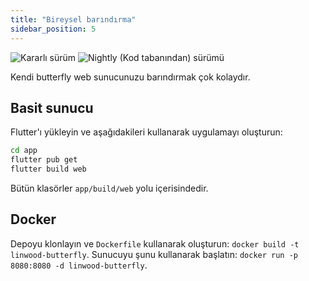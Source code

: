 ```yaml
---
title: "Bireysel barındırma"
sidebar_position: 5
---
```


![Kararlı sürüm](https://img.shields.io/badge/dynamic/yaml?color=c4840d&label=Stable&query=%24.version&url=https%3A%2F%2Fraw.githubusercontent.com%2FLinwoodCloud%2Fbutterfly%2Fstable%2Fapp%2Fpubspec.yaml&style=for-the-badge) ![Nightly (Kod tabanından) sürümü](https://img.shields.io/badge/dynamic/yaml?color=f7d28c&label=Nightly&query=%24.version&url=https%3A%2F%2Fraw.githubusercontent.com%2FLinwoodCloud%2Fbutterfly%2Fnightly%2Fapp%2Fpubspec.yaml&style=for-the-badge)

Kendi butterfly web sunucunuzu barındırmak çok kolaydır.

## Basit sunucu

Flutter'ı yükleyin ve aşağıdakileri kullanarak uygulamayı oluşturun:

```bash
cd app
flutter pub get
flutter build web
```

Bütün klasörler `app/build/web` yolu içerisindedir.

## Docker

Depoyu klonlayın ve `Dockerfile` kullanarak oluşturun: `docker build -t linwood-butterfly`. Sunucuyu şunu kullanarak başlatın: `docker run -p 8080:8080 -d linwood-butterfly`.

